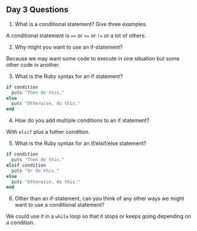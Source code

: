 ## Day 3 Questions

1. What is a conditional statement? Give three examples.

A conditional statement is `==` or `<=` or `!=` or a lot of others.

2. Why might you want to use an if-statement?

Because we may want some code to execute in one situation but some other code in another.

3. What is the Ruby syntax for an if statement?

```ruby
if condition
  puts "Then do this."
else
  puts "Otherwise, do this."
end
```

4. How do you add multiple conditions to an if statement?

With `elsif` plus a futher condition.

5. What is the Ruby syntax for an if/elsif/else statement?

```ruby
if condition
  puts "Then do this."
elsif condition
  puts "Or do this."
else
  puts "Otherwise, do this."
end
```

6. Other than an if-statement, can you think of any other ways we might want to use a conditional statement?

We could use it in a `while` loop so that it stops or keeps going depending on a condition.
